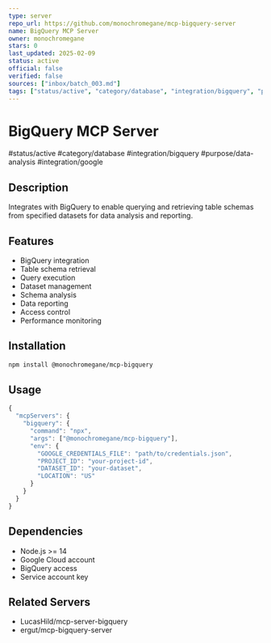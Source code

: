 ```yaml
---
type: server
repo_url: https://github.com/monochromegane/mcp-bigquery-server
name: BigQuery MCP Server
owner: monochromegane
stars: 0
last_updated: 2025-02-09
status: active
official: false
verified: false
sources: ["inbox/batch_003.md"]
tags: ["status/active", "category/database", "integration/bigquery", "purpose/data-analysis", "integration/google"]
---
```


# BigQuery MCP Server

#status/active #category/database #integration/bigquery #purpose/data-analysis #integration/google

## Description

Integrates with BigQuery to enable querying and retrieving table schemas from specified datasets for data analysis and reporting.

## Features

- BigQuery integration
- Table schema retrieval
- Query execution
- Dataset management
- Schema analysis
- Data reporting
- Access control
- Performance monitoring

## Installation

```bash
npm install @monochromegane/mcp-bigquery
```

## Usage

```javascript
{
  "mcpServers": {
    "bigquery": {
      "command": "npx",
      "args": ["@monochromegane/mcp-bigquery"],
      "env": {
        "GOOGLE_CREDENTIALS_FILE": "path/to/credentials.json",
        "PROJECT_ID": "your-project-id",
        "DATASET_ID": "your-dataset",
        "LOCATION": "US"
      }
    }
  }
}
```

## Dependencies

- Node.js >= 14
- Google Cloud account
- BigQuery access
- Service account key

## Related Servers

- LucasHild/mcp-server-bigquery
- ergut/mcp-bigquery-server
